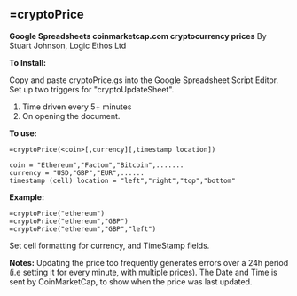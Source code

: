=cryptoPrice
-----------

**Google Spreadsheets coinmarketcap.com cryptocurrency prices** 
By Stuart Johnson, Logic Ethos Ltd


**To Install:**

Copy and paste cryptoPrice.gs into the Google Spreadsheet Script Editor.
Set up two triggers for "cryptoUpdateSheet".

 1. Time driven every 5+ minutes 
 2. On opening the document.

**To use:**

    =cryptoPrice(<coin>[,currency][,timestamp location])
    
    coin = "Ethereum","Factom","Bitcoin",.......
    currency = "USD,"GBP","EUR",......
    timestamp (cell) location = "left","right","top","bottom"

**Example:**

    =cryptoPrice("ethereum")
    =cryptoPrice("ethereum","GBP")
    =cryptoPrice("ethereum","GBP","left")

 
Set cell formatting for currency, and TimeStamp fields. 


**Notes:**
Updating the price too frequently generates errors over a 24h period (i.e setting it for every minute, with multiple prices).
The Date and Time is sent by CoinMarketCap, to show when the price was last updated.

